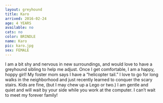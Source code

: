 ```yaml
---
layout: greyhound
title: Karo
arrived: 2016-02-24
age: 4 YEARS
available: no
cats: no
color: BRINDLE
name: Karo
pic: karo.jpg
sex: FEMALE
---
```


I am a bit shy and nervous in new surroundings, and would love to have a greyhound sibling to help me adjust.  Once I get comfortable, I am a happy, hoppy girl!  My foster mom says I have a “helicopter tail.”   I love to go for long walks in the neighborhood and just recently learned to conquer the scary stairs.  Kids are fine, (but I may chew up a Lego or two.)  I am gentle and quiet  and will wait by your side while you work at the computer. I can’t wait to meet my forever family!
